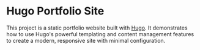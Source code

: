 # Hugo Portfolio Site

This project is a static portfolio website built with [Hugo](https://gohugo.io/). It demonstrates how to use Hugo's powerful templating and content management features to create a modern, responsive site with minimal configuration.
